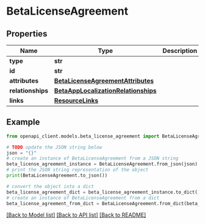# BetaLicenseAgreement


## Properties

Name | Type | Description | Notes
------------ | ------------- | ------------- | -------------
**type** | **str** |  | 
**id** | **str** |  | 
**attributes** | [**BetaLicenseAgreementAttributes**](BetaLicenseAgreementAttributes.md) |  | [optional] 
**relationships** | [**BetaAppLocalizationRelationships**](BetaAppLocalizationRelationships.md) |  | [optional] 
**links** | [**ResourceLinks**](ResourceLinks.md) |  | [optional] 

## Example

```python
from openapi_client.models.beta_license_agreement import BetaLicenseAgreement

# TODO update the JSON string below
json = "{}"
# create an instance of BetaLicenseAgreement from a JSON string
beta_license_agreement_instance = BetaLicenseAgreement.from_json(json)
# print the JSON string representation of the object
print(BetaLicenseAgreement.to_json())

# convert the object into a dict
beta_license_agreement_dict = beta_license_agreement_instance.to_dict()
# create an instance of BetaLicenseAgreement from a dict
beta_license_agreement_from_dict = BetaLicenseAgreement.from_dict(beta_license_agreement_dict)
```
[[Back to Model list]](../README.md#documentation-for-models) [[Back to API list]](../README.md#documentation-for-api-endpoints) [[Back to README]](../README.md)


